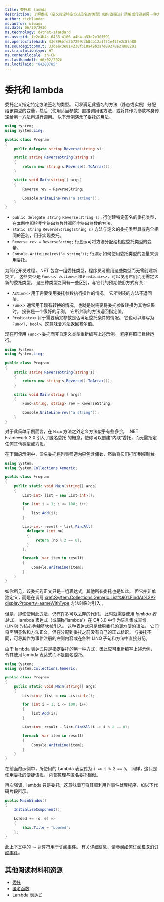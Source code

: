 ```yaml
---
title: 委托和 lambda
description: 了解委托（定义指定特定方法签名的类型）如何直接进行调用或传递到另一种方法进行调用。
author: richlander
ms.author: wiwagn
ms.date: 06/20/2016
ms.technology: dotnet-standard
ms.assetid: fe2e4b4c-6483-4106-a4b4-a33e2e306591
ms.openlocfilehash: 43e896bfe267299d3b0cb12a8f71e42fe2c87a88
ms.sourcegitcommit: 33deec3e814238fb18a49b2a7e89278e27888291
ms.translationtype: HT
ms.contentlocale: zh-CN
ms.lasthandoff: 06/02/2020
ms.locfileid: "84280785"
---
```

# <a name="delegates-and-lambdas"></a>委托和 lambda

委托定义指定特定方法签名的类型。 可将满足此签名的方法（静态或实例）分配给该类型的变量，然后（使用适当参数）直接调用该方法，或将其作为参数本身传递给另一方法再进行调用。 以下示例演示了委托的用法。

```csharp
using System;
using System.Linq;

public class Program
{
    public delegate string Reverse(string s);

    static string ReverseString(string s)
    {
        return new string(s.Reverse().ToArray());
    }

    static void Main(string[] args)
    {
        Reverse rev = ReverseString;

        Console.WriteLine(rev("a string"));
    }
}
```

* `public delegate string Reverse(string s);` 行创建特定签名的委托类型，在本例中即接受字符串参数并返回字符串参数的方法。
* `static string ReverseString(string s)` 方法与定义的委托类型具有完全相同的签名，用于实现委托。
* `Reverse rev = ReverseString;` 行显示可将方法分配给相应委托类型的变量。
* `Console.WriteLine(rev("a string"));` 行演示如何使用委托类型的变量来调用委托。

为简化开发过程，.NET 包含一组委托类型，程序员可重用这些类型而无需创建新类型。 这些类型是 `Func<>`、`Action<>` 和 `Predicate<>`，可以使用它们而无需定义新的委托类型。 这三种类型之间有一些区别，与它们的预期使用方式有关：

* `Action<>` 用于需要使用委托参数执行操作的情况。 它所封装的方法不返回值。
* `Func<>` 通常用于现有转换的情况，也就是说需要将委托参数转换为其他结果时。 投影是一个很好的示例。 它所封装的方法返回指定值。
* `Predicate<>` 用于需要确定参数是否满足委托条件的情况。 它也可以编写为 `Func<T, bool>`，这意味着方法返回布尔值。

现在可使用 `Func<>` 委托而非自定义类型重新编写上述示例。 程序将照旧继续运行。

```csharp
using System;
using System.Linq;

public class Program
{
    static string ReverseString(string s)
    {
        return new string(s.Reverse().ToArray());
    }

    static void Main(string[] args)
    {
        Func<string, string> rev = ReverseString;

        Console.WriteLine(rev("a string"));
    }
}
```

对于此简单示例而言，在 `Main` 方法之外定义方法似乎有些多余。 .NET Framework 2.0 引入了匿名委托  的概念，使你可以创建“内联”委托，而无需指定任何其他类型或方法。

在下面的示例中，匿名委托将列表筛选为只包含偶数，然后将它们打印到控制台。

```csharp
using System;
using System.Collections.Generic;

public class Program
{
    public static void Main(string[] args)
    {
        List<int> list = new List<int>();

        for (int i = 1; i <= 100; i++)
        {
            list.Add(i);
        }

        List<int> result = list.FindAll(
          delegate (int no)
          {
              return (no % 2 == 0);
          }
        );

        foreach (var item in result)
        {
            Console.WriteLine(item);
        }
    }
}
```

如你所见，该委托的正文只是一组表达式，其他所有委托也是如此。 但它并非单独定义，而是在调用 <xref:System.Collections.Generic.List%601.FindAll%2A?displayProperty=nameWithType> 方法时临时引入  。

但是，即使使用此方法，仍有许多可以丢弃的代码。 此时就需要使用 *lambda 表达式*。 lambda 表达式（或简称“lambda”）在 C# 3.0 中作为语言集成查询 (LINQ) 的核心构建基块被引入。 这种表达式只是使用委托的更方便的语法。 它们将声明签名和方法正文，但在分配到委托之前没有自己的正式标识。 与委托不同，可将其作为事件注册的左侧内容或在各种 LINQ 子句和方法中直接分配。

由于 lambda 表达式只是指定委托的另一种方式，因此应可重新编写上述示例，令其使用 lambda 表达式而不是匿名委托。

```csharp
using System;
using System.Collections.Generic;

public class Program
{
    public static void Main(string[] args)
    {
        List<int> list = new List<int>();

        for (int i = 1; i <= 100; i++)
        {
            list.Add(i);
        }

        List<int> result = list.FindAll(i => i % 2 == 0);

        foreach (var item in result)
        {
            Console.WriteLine(item);
        }
    }
}
```

在前面的示例中，所使用的 Lambda 表达式为 `i => i % 2 == 0`。 同样，这只是使用委托的便捷语法。 内部原理与匿名委托相似。

再次强调，lambda 只是委托，这意味着可将其顺利用作事件处理程序，如以下代码片段所示。

```csharp
public MainWindow()
{
    InitializeComponent();

    Loaded += (o, e) =>
    {
        this.Title = "Loaded";
    };
}
```

此上下文中的 `+=` 运算符用于订阅[事件](../csharp/language-reference/keywords/event.md)。 有关详细信息，请参阅[如何订阅和取消订阅事件](../csharp/programming-guide/events/how-to-subscribe-to-and-unsubscribe-from-events.md)。

## <a name="further-reading-and-resources"></a>其他阅读材料和资源

* [委托](../csharp/programming-guide/delegates/index.md)
* [匿名函数](../csharp/programming-guide/statements-expressions-operators/anonymous-functions.md)
* [Lambda 表达式](../csharp/programming-guide/statements-expressions-operators/lambda-expressions.md)
